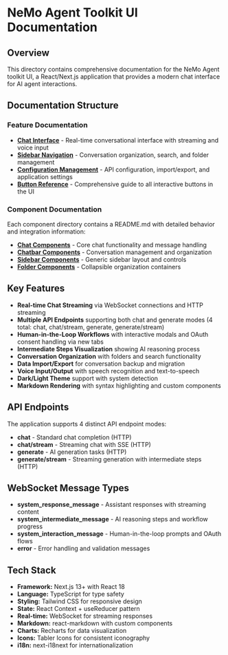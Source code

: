 # NeMo Agent Toolkit UI Documentation

## Overview
This directory contains comprehensive documentation for the NeMo Agent toolkit UI, a React/Next.js application that provides a modern chat interface for AI agent interactions.

## Documentation Structure

### Feature Documentation
- **[Chat Interface](./chat/chat-interface.md)** - Real-time conversational interface with streaming and voice input
- **[Sidebar Navigation](./sidebar/conversation-management.md)** - Conversation organization, search, and folder management
- **[Configuration Management](./settings/configuration-management.md)** - API configuration, import/export, and application settings
- **[Button Reference](./button-reference.md)** - Comprehensive guide to all interactive buttons in the UI

### Component Documentation
Each component directory contains a README.md with detailed behavior and integration information:

- **[Chat Components](../../components/Chat/README.md)** - Core chat functionality and message handling
- **[Chatbar Components](../../components/Chatbar/README.md)** - Conversation management and organization
- **[Sidebar Components](../../components/Sidebar/README.md)** - Generic sidebar layout and controls
- **[Folder Components](../../components/Folder/README.md)** - Collapsible organization containers

## Key Features
- **Real-time Chat Streaming** via WebSocket connections and HTTP streaming
- **Multiple API Endpoints** supporting both chat and generate modes (4 total: chat, chat/stream, generate, generate/stream)
- **Human-in-the-Loop Workflows** with interactive modals and OAuth consent handling via new tabs
- **Intermediate Steps Visualization** showing AI reasoning process
- **Conversation Organization** with folders and search functionality
- **Data Import/Export** for conversation backup and migration
- **Voice Input/Output** with speech recognition and text-to-speech
- **Dark/Light Theme** support with system detection
- **Markdown Rendering** with syntax highlighting and custom components

## API Endpoints
The application supports 4 distinct API endpoint modes:
- **chat** - Standard chat completion (HTTP)
- **chat/stream** - Streaming chat with SSE (HTTP)
- **generate** - AI generation tasks (HTTP)  
- **generate/stream** - Streaming generation with intermediate steps (HTTP)

## WebSocket Message Types
- **system_response_message** - Assistant responses with streaming content
- **system_intermediate_message** - AI reasoning steps and workflow progress
- **system_interaction_message** - Human-in-the-loop prompts and OAuth flows
- **error** - Error handling and validation messages

## Tech Stack
- **Framework:** Next.js 13+ with React 18
- **Language:** TypeScript for type safety
- **Styling:** Tailwind CSS for responsive design
- **State:** React Context + useReducer pattern
- **Real-time:** WebSocket for streaming responses
- **Markdown:** react-markdown with custom components
- **Charts:** Recharts for data visualization
- **Icons:** Tabler Icons for consistent iconography
- **i18n:** next-i18next for internationalization